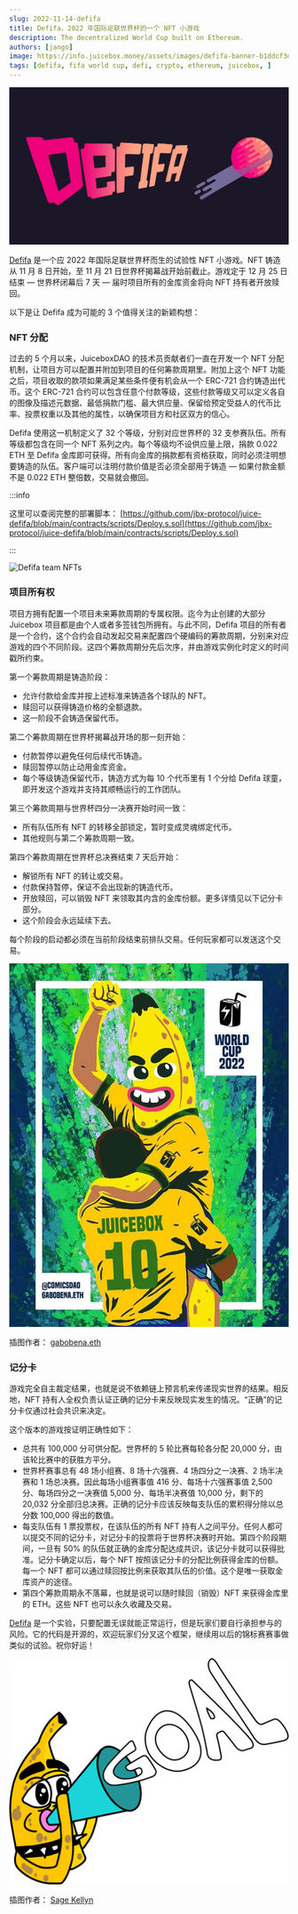 ```yaml
---
slug: 2022-11-14-defifa
title: Defifa，2022 年国际足联世界杯的一个 NFT 小游戏
description: The decentralized World Cup built on Ethereum.
authors: [jango]
image: https://info.juicebox.money/assets/images/defifa-banner-b1ddcf3da3ce5e090689bc83a774c470.webp
tags: [defifa, fifa world cup, defi, crypto, ethereum, juicebox, ]
---
```


![Defifa banner](defifa-banner.webp)

[Defifa](https://juicebox.money/v2/p/305) 是一个应 2022 年国际足联世界杯而生的试验性 NFT 小游戏。NFT 铸造 从 11 月 8 日开始，至 11 月 21 日世界杯揭幕战开始前截止。游戏定于 12 月 25 日结束 — 世界杯闭幕后 7 天 — 届时项目所有的金库资金将向 NFT 持有者开放赎回。

以下是让 Defifa 成为可能的 3 个值得关注的新颖构想：


### NFT 分配

过去的 5 个月以来，JuiceboxDAO 的技术员贡献者们一直在开发一个 NFT 分配机制，让项目方可以配置并附加到项目的任何筹款周期里。附加上这个 NFT 功能之后，项目收取的款项如果满足某些条件便有机会从一个 ERC-721 合约铸造出代币。这个 ERC-721 合约可以包含任意个付款等级，这些付款等级又可以定义各自的图像及描述元数据、最低捐款门槛、最大供应量、保留给预定受益人的代币比率、投票权重以及其他的属性，以确保项目方和社区双方的信心。

Defifa 使用这一机制定义了 32 个等级，分别对应世界杯的 32 支参赛队伍。所有等级都包含在同一个 NFT 系列之内。每个等级均不设供应量上限，捐款 0.022 ETH 至 Defifa 金库即可获得。所有向金库的捐款都有资格获取，同时必须注明想要铸造的队伍。客户端可以注明付款价值是否必须全部用于铸造 — 如果付款金额不是 0.022 ETH 整倍数，交易就会撤回。


:::info

这里可以查阅完整的部署脚本： [https://github.com/jbx-protocol/juice-defifa/blob/main/contracts/scripts/Deploy.s.sol](https://github.com/jbx-protocol/juice-defifa/blob/main/contracts/scripts/Deploy.s.sol)

:::

![Defifa team NFTs](defifa.gif)


### 项目所有权

项目方拥有配置一个项目未来筹款周期的专属权限。迄今为止创建的大部分 Juicebox 项目都是由个人或者多签钱包所拥有。与此不同，Defifa 项目的所有者是一个合约，这个合约会自动发起交易来配置四个硬编码的筹款周期，分别来对应游戏的四个不同阶段。这四个筹款周期分先后次序，并由游戏实例化时定义的时间戳所约束。

第一个筹款周期是铸造阶段：

- 允许付款给金库并按上述标准来铸造各个球队的 NFT。
- 赎回可以获得铸造价格的全额退款。
- 这一阶段不会铸造保留代币。

第二个筹款周期在世界杯揭幕战开场的那一刻开始：

- 付款暂停以避免任何后续代币铸造。
- 赎回暂停以防止动用金库资金。
- 每个等级铸造保留代币，铸造方式为每 10 个代币里有 1 个分给 Defifa 球童，即开发这个游戏并支持其顺畅运行的工作团队。

第三个筹款周期与世界杯四分一决赛开始时间一致：

- 所有队伍所有 NFT 的转移全部锁定，暂时变成灵魂绑定代币。
- 其他规则与第二个筹款周期一致。

第四个筹款周期在世界杯总决赛结束 7 天后开始：

- 解锁所有 NFT 的转让或交易。
- 付款保持暂停，保证不会出现新的铸造代币。
- 开放赎回，可以销毁 NFT 来领取其内含的金库份额。更多详情见以下记分卡部分。
- 这个阶段会永远延续下去。

每个阶段的启动都必须在当前阶段结束前排队交易。任何玩家都可以发送这个交易。

![Artwork by gabobena.eth](defifa-gabobena.jpeg)

<p class="subtitle">插图作者： <a href="https://twitter.com/soypulpob">gabobena.eth</a></p>

### 记分卡

游戏完全自主裁定结果，也就是说不依赖链上预言机来传递现实世界的结果。相反地，NFT 持有人全权负责认证正确的记分卡来反映现实发生的情况。“正确”的记分卡仅通过社会共识来决定。

这个版本的游戏按证明正确性如下：

- 总共有 100,000 分可供分配。世界杯的 5 轮比赛每轮各分配 20,000 分，由该轮比赛中的获胜方平分。
- 世界杯赛事总有 48 场小组赛、8 场十六强赛、4 场四分之一决赛、2 场半决赛和 1 场总决赛。因此每场小组赛事值 416 分、每场十六强赛事值 2,500 分、每场四分之一决赛值 5,000 分、每场半决赛值 10,000 分，剩下的 20,032 分全部归总决赛。正确的记分卡应该反映每支队伍的累积得分除以总分数 100,000 得出的数值。
- 每支队伍有 1 票投票权，在该队伍的所有 NFT 持有人之间平分。任何人都可以提交不同的记分卡，对记分卡的投票将于世界杯决赛时开始。第四个阶段期间，一旦有 50% 的队伍就正确的金库分配达成共识，该记分卡就可以获得批准。记分卡确定以后，每个 NFT 按照该记分卡的分配比例获得金库的份额。每一个 NFT 都可以通过赎回按比例来获取其队伍的价值。这个是唯一获取金库资产的途径。
- 第四个筹款周期永不落幕，也就是说可以随时赎回（销毁）NFT 来获得金库里的 ETH。这些 NFT 也可以永久收藏及交易。

[Defifa](https://juicebox.money/v2/p/305)  是一个实验，只要配置无误就能正常运行，但是玩家们要自行承担参与的风险。它的代码是开源的，欢迎玩家们分叉这个框架，继续用以后的锦标赛赛事做类似的试验。祝你好运！

![Banny goal](banny-goal.webp)

<p class="subtitle">插图作者： <a href="https://twitter.com/sagekellyn">Sage Kellyn</a></p>

